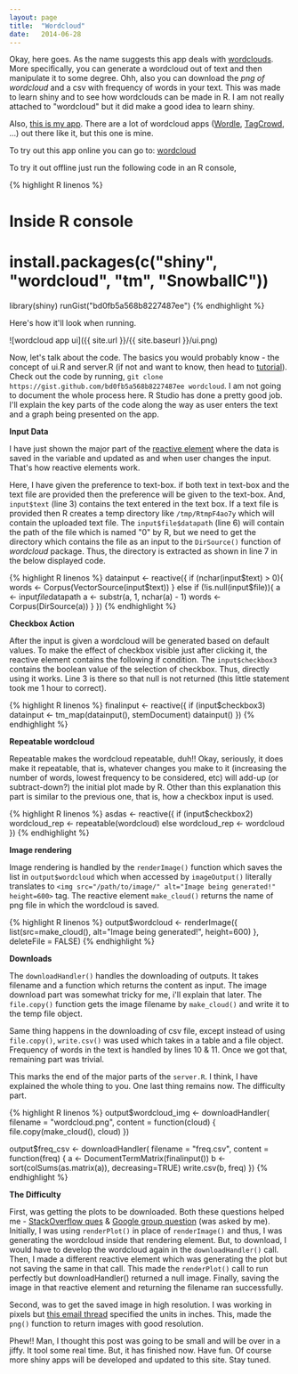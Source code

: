 ```yaml
---
layout: page
title:  "Wordcloud"
date:   2014-06-28
---
```


Okay, here goes. As the name suggests this app deals with [wordclouds](https://en.wikipedia.org/wiki/Tag_cloud). More specifically, you can generate a wordcloud out of text and then manipulate it to some degree. Ohh, also you can download the *png of wordcloud* and a csv with frequency of words in your text. This was made to learn shiny and to see how wordclouds can be made in R. I am not really attached to "wordcloud" but it did make a good idea to learn shiny.

Also, [this is my app](https://www.youtube.com/watch?v=Hgd2F2QNfEE). There are a lot of wordcloud apps ([Wordle](http://www.wordle.net/), [TagCrowd](http://tagcrowd.com/), ...) out there like it, but this one is mine.

To try out this app online you can go to: [wordcloud](https://tminima.shinyapps.io/wordcloud)

To try it out offline just run the following code in an R console,

{% highlight R linenos %}
# Inside R console
# install.packages(c("shiny", "wordcloud", "tm", "SnowballC"))
library(shiny)
runGist("bd0fb5a568b8227487ee")
{% endhighlight %}

Here's how it'll look when running.

![wordcloud app ui]({{ site.url }}/{{ site.baseurl }}/ui.png)

Now, let's talk about the code. The basics you would probably know - the concept of ui.R and server.R (if not and want to know, then head to [tutorial](http://shiny.rstudio.com/tutorial/)). Check out the code by running, ```git clone https://gist.github.com/bd0fb5a568b8227487ee wordcloud```. I am not going to document the whole process here. R Studio has done a pretty good job. I'll explain the key parts of the code along the way as user enters the text and a graph being presented on the app.

**Input Data**

I have just shown the major part of the [reactive element](http://shiny.rstudio.com/articles/reactivity-overview.html) where the data is saved in the variable and updated as and when user changes the input. That's how reactive elements work.

Here, I have given the preference to text-box. if both text in text-box and the text file are provided then the preference will be given to the text-box. And, ```input$text``` (line 3) contains the text entered in the text box. If a text file is provided then R creates a temp directory like ```/tmp/RtmpF4ao7y``` which will contain the uploaded text file. The ```input$file$datapath``` (line 6) will contain the path of the file which is named "0" by R, but we need to get the directory which contains the file as an input to the ```DirSource()``` function of *wordcloud* package. Thus, the directory is extracted as shown in line 7 in the below displayed code.

{% highlight R linenos %}
datainput <- reactive({
  if (nchar(input$text) > 0){
    words <- Corpus(VectorSource(input$text))
  }
  else if (!is.null(input$file)){
    a <- input$file$datapath
    a <- substr(a, 1, nchar(a) - 1)
    words <- Corpus(DirSource(a))
  }
})
{% endhighlight %}

**Checkbox Action**

After the input is given a wordcloud will be generated based on default values. To make the effect of checkbox visible just after clicking it, the reactive element contains the following if condition. The ```input$checkbox3``` contains the boolean value of the selection of checkbox. Thus, directly using it works. Line 3 is there so that null is not returned (this little statement took me 1 hour to correct).

{% highlight R linenos %}
finalinput <- reactive({
  if (input$checkbox3) datainput <- tm_map(datainput(), stemDocument)
  datainput()
  })
{% endhighlight %}

**Repeatable wordcloud**

Repeatable makes the wordcloud repeatable, duh!! Okay, seriously, it does make it repeatable, that is, whatever changes you make to it (increasing the number of words, lowest frequency to be considered, etc) will add-up (or subtract-down?) the initial plot made by R. Other than this explanation this part is similar to the previous one, that is, how a checkbox input is used.

{% highlight R linenos %}
asdas <- reactive({
  if (input$checkbox2) wordcloud_rep <- repeatable(wordcloud)
  else wordcloud_rep <- wordcloud
})
{% endhighlight %}

**Image rendering**

Image rendering is handled by the ```renderImage()``` function which saves the list in ```output$wordcloud``` which when accessed by ```imageOutput()``` literally translates to ```<img src="/path/to/image/" alt="Image being generated!" height=600>``` tag. The reactive element ```make_cloud()``` returns the name of png file in which the wordcloud is saved.

{% highlight R linenos %}
output$wordcloud <- renderImage({
  list(src=make_cloud(), alt="Image being generated!", height=600)
},
deleteFile = FALSE)
{% endhighlight %}

**Downloads**

The ```downloadHandler()``` handles the downloading of outputs. It takes filename and a function which returns the content as input. The image download part was somewhat tricky for me, i'll explain that later. The ```file.copy()``` function gets the image filename by ```make_cloud()``` and write it to the temp file object.

Same thing happens in the downloading of csv file, except instead of using ```file.copy()```, ```write.csv()``` was used which takes in a table and a file object. Frequency of words in the text is handled by lines 10 & 11. Once we got that, remaining part was trivial.

This marks the end of the major parts of the ```server.R```. I think, I have explained the whole thing to you. One last thing remains now. The difficulty part.

{% highlight R linenos %}
output$wordcloud_img <- downloadHandler(
  filename = "wordcloud.png",
  content = function(cloud) {
    file.copy(make_cloud(), cloud)
  })

output$freq_csv <- downloadHandler(
  filename = "freq.csv",
  content = function(freq) {
    a <- DocumentTermMatrix(finalinput())
    b <- sort(colSums(as.matrix(a)), decreasing=TRUE)
    write.csv(b, freq)
  })
{% endhighlight %}

**The Difficulty**

First, was getting the plots to be downloaded. Both these questions helped me - [StackOverflow ques](http://stackoverflow.com/q/14810409/2650427) & [Google group question](https://groups.google.com/d/msg/shiny-discuss/ZDe6pJCvbrI/FnTQjIaHVwAJ) (was asked by me). Initially, I was using ```renderPlot()``` in place of ```renderImage()``` and thus, I was generating the wordcloud inside that rendering element. But, to download, I would have to develop the wordcloud again in the ```downloadHandler()``` call. Then, I made a different reactive element which was generating the plot but not saving the same in that call. This made the ```renderPlot()``` call to run perfectly but downloadHandler() returned a null image. Finally, saving the image in that reactive element and returning the filename ran successfully.

Second, was to get the saved image in high resolution. I was working in pixels but [this email thread](http://r.789695.n4.nabble.com/High-resolution-figures-for-a-paper-td840616.html) specified the units in inches. This, made the ```png()``` function to return images with good resolution.

Phew!! Man, I thought this post was going to be small and will be over in a jiffy. It tool some real time. But, it has finished now. Have fun. Of course more shiny apps will be developed and updated to this site. Stay tuned.